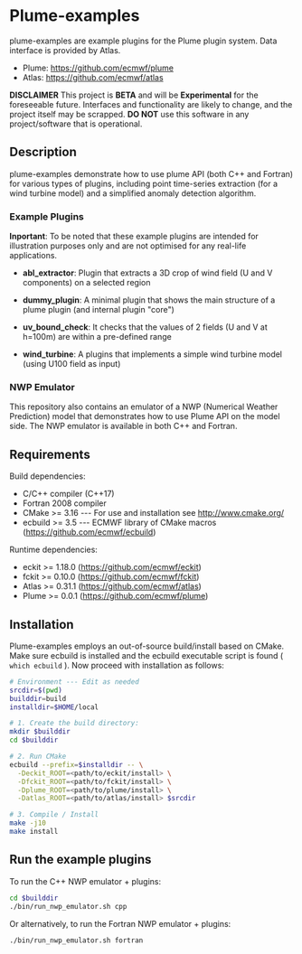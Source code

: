 # Plume-examples
plume-examples are example plugins for the Plume plugin system. Data interface is provided by Atlas.
 - Plume: https://github.com/ecmwf/plume
 - Atlas: https://github.com/ecmwf/atlas

**DISCLAIMER**
This project is **BETA** and will be **Experimental** for the foreseeable future.
Interfaces and functionality are likely to change, and the project itself may be scrapped.
**DO NOT** use this software in any project/software that is operational.

## Description
plume-examples demonstrate how to use plume API (both C++ and Fortran) for various types of plugins, including point time-series extraction (for a wind turbine model) and a simplified anomaly detection algorithm.

### Example Plugins
**Inportant**: To be noted that these example plugins are intended for illustration purposes only and are not optimised for any real-life applications.

 - **abl_extractor**: Plugin that extracts a 3D crop of wind field (U and V components) on a selected region

 - **dummy_plugin**: A minimal plugin that shows the main structure of a plume plugin (and internal plugin "core")

 - **uv_bound_check**: It checks that the values of 2 fields (U and V at h=100m) are within a pre-defined range

 - **wind_turbine**: A plugins that implements a simple wind turbine model (using U100 field as input)

### NWP Emulator
This repository also contains an emulator of a NWP (Numerical Weather Prediction) model that demonstrates how to use Plume API on the model side. The NWP emulator is available in both C++ and Fortran.

## Requirements
Build dependencies:

- C/C++ compiler (C++17)
- Fortran 2008 compiler
- CMake >= 3.16 --- For use and installation see http://www.cmake.org/
- ecbuild >= 3.5 --- ECMWF library of CMake macros (https://github.com/ecmwf/ecbuild)

Runtime dependencies:
  - eckit >= 1.18.0 (https://github.com/ecmwf/eckit)
  - fckit >= 0.10.0 (https://github.com/ecmwf/fckit)
  - Atlas >= 0.31.1 (https://github.com/ecmwf/atlas)
  - Plume >=  0.0.1 (https://github.com/ecmwf/plume)

## Installation
Plume-examples employs an out-of-source build/install based on CMake.
Make sure ecbuild is installed and the ecbuild executable script is found ( `which ecbuild` ).
Now proceed with installation as follows:

```bash
# Environment --- Edit as needed
srcdir=$(pwd)
builddir=build
installdir=$HOME/local  

# 1. Create the build directory:
mkdir $builddir
cd $builddir

# 2. Run CMake
ecbuild --prefix=$installdir -- \
  -Deckit_ROOT=<path/to/eckit/install> \
  -Dfckit_ROOT=<path/to/fckit/install> \
  -Dplume_ROOT=<path/to/plume/install> \
  -Datlas_ROOT=<path/to/atlas/install> $srcdir

# 3. Compile / Install
make -j10
make install
```

## Run the example plugins
To run the C++ NWP emulator + plugins:
```bash
cd $builddir
./bin/run_nwp_emulator.sh cpp
```
Or alternatively, to run the Fortran NWP emulator + plugins:
```bash
./bin/run_nwp_emulator.sh fortran
```
